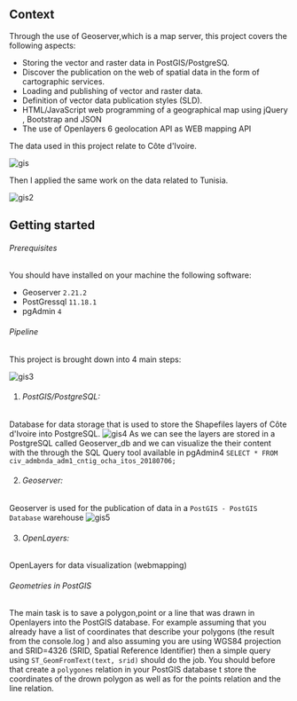 ## Context
Through the use of Geoserver,which is a map server, this project covers the following aspects:

- Storing the vector and raster data in PostGIS/PostgreSQ. 
- Discover the publication on the web of spatial data in the form of cartographic services.
- Loading and publishing of vector and raster data.
- Definition of vector data publication styles (SLD).
- HTML/JavaScript web programming of a geographical map using jQuery , Bootstrap and JSON
- The use of Openlayers 6 geolocation API as WEB mapping API

The data used in this project relate to Côte d'Ivoire.

![gis](https://user-images.githubusercontent.com/80635318/208997262-e7ed891f-f462-410c-91f6-774756527b14.PNG)


Then I applied the same work on the data related to Tunisia.

![gis2](https://user-images.githubusercontent.com/80635318/208997625-662c90f0-dee3-4203-b274-379a82aef33e.PNG)

## Getting started

###### Prerequisites

You should have installed on your machine the following software:
- Geoserver `2.21.2`
- PostGressql `11.18.1`
- pgAdmin `4`

###### Pipeline
This project is brought down into 4 main steps:

![gis3](https://user-images.githubusercontent.com/80635318/208999275-1a5368ea-6109-421e-8945-8f3741a053a7.PNG)
1. ###### PostGIS/PostgreSQL:
Database for data storage that is used to store the Shapefiles layers of Côte d'Ivoire into PostgreSQL.
![gis4](https://user-images.githubusercontent.com/80635318/209000340-0611c359-4355-4ba2-abf8-24b8fb5e14a6.PNG)
As we can see the layers are stored in a PostgreSQL called Geoserver_db and we can visualize the their content with the through the SQL Query tool available in pgAdmin4 `SELECT * FROM civ_admbnda_adm1_cntig_ocha_itos_20180706;`

2. ###### Geoserver:
Geoserver is used for the publication of data in a `PostGIS - PostGIS Database` warehouse
![gis5](https://user-images.githubusercontent.com/80635318/209001355-20e47dec-8897-4584-bf0b-e2579cccdd51.PNG)


3. ###### OpenLayers:
OpenLayers for data visualization (webmapping)

###### Geometries in PostGIS

The main task is to save a polygon,point or a line that was drawn in Openlayers into the PostGIS database.
For example assuming that you already have a list of coordinates that describe your polygons (the result from the console.log ) and also assuming you are using WGS84 projection and SRID=4326 (SRID, Spatial Reference Identifier) then a simple query using `ST_GeomFromText(text, srid)` should do the job.
You should before that create a `polygones` relation in your PostGIS database t store the coordinates of the drown polygon as well as for the points relation and the line relation.






